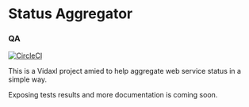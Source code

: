 # Status Aggregator
### QA
[![CircleCI](https://circleci.com/gh/vidaxl-com/cowlog/tree/master.svg?style=svg)](https://circleci.com/gh/vidaxl-com/status-aggregator/tree/master)

This is a Vidaxl project amied to help aggregate web service status in a simple way.

Exposing tests results and more documentation is coming soon.
